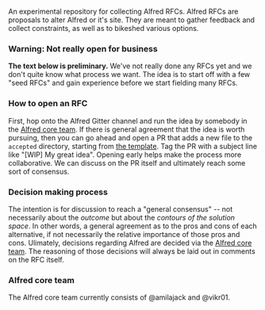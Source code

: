 An experimental repository for collecting Alfred RFCs. Alfred RFCs are
proposals to alter Alfred or it's site. They are meant to gather feedback
and collect constraints, as well as to bikeshed various options.

### Warning: Not really open for business

**The text below is preliminary.** We've not really done any RFCs yet
and we don't quite know what process we want. The idea is to start off
with a few "seed RFCs" and gain experience before we start fielding
many RFCs.

### How to open an RFC

First, hop onto the Alfred Gitter channel and run the idea by somebody
in the [Alfred core team]. If there is general agreement that the idea
is worth pursuing, then you can go ahead and open a PR that adds a new
file to the `accepted` directory, starting from [the
template](template.md). Tag the PR with a subject line like "\[WIP] My
great idea". Opening early helps make the process more
collaborative. We can discuss on the PR itself and ultimately reach
some sort of consensus.

### Decision making process

The intention is for discussion to reach a "general
consensus" -- not necessarily about the *outcome* but about the
*contours of the solution space*. In other words, a general agreement
as to the pros and cons of each alternative, if not necessarily the
relative importance of those pros and cons. Ulimately, decisions
regarding Alfred are decided via the [Alfred core team]. The
reasoning of those decisions will always be laid out in comments on
the RFC itself.

<a name=who-is-core></a>

### Alfred core team

The Alfred core team currently consists of @amilajack and @vikr01.

[Alfred core team]: #who-is-core
